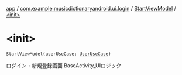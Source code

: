 [app](../../index.md) / [com.example.musicdictionaryandroid.ui.login](../index.md) / [StartViewModel](index.md) / [&lt;init&gt;](./-init-.md)

# &lt;init&gt;

`StartViewModel(userUseCase: `[`UserUseCase`](../../com.example.musicdictionaryandroid.domain.usecase/-user-use-case/index.md)`)`

ログイン・新規登録画面 BaseActivity_UIロジック

